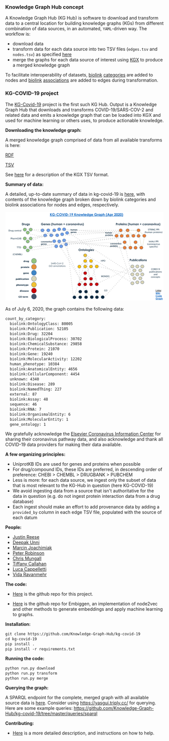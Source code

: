 ### Knowledge Graph Hub concept

A Knowledge Graph Hub (KG Hub) is software to download and transform data to a central location for building knowledge graphs (KGs) from different combination of data sources, in an automated, `YAML`-driven way. The workflow is:
- download data
- transform data for each data source into two TSV files (`edges.tsv` and `nodes.tsv`) as specified [here](https://github.com/NCATS-Tangerine/kgx/blob/master/data-preparation.md)
- merge the graphs for each data source of interest using [KGX](https://github.com/NCATS-Tangerine/kgx/) to produce a merged knowledge graph

To facilitate interoperability of datasets, [biolink](https://biolink.github.io/biolink-model/) [categories](https://biolink.github.io/biolink-model/docs/category.html) are added to nodes and [biolink](https://biolink.github.io/biolink-model/) [associations](https://biolink.github.io/biolink-model/docs/Association) are added to edges during transformation. 

### KG-COVID-19 project

The [KG-Covid-19](https://github.com/Knowledge-Graph-Hub/kg-covid-19/) project is the first such KG Hub. Output is a Knowledge Graph Hub that downloads and transforms COVID-19/SARS-COV-2 and related data and emits a knowledge graph that can be loaded into KGX and used for machine learning or others uses, to produce actionable knowledge. 

**Downloading the knowledge graph:**

A merged knowledge graph comprised of data from all available transforms is here:

[RDF](http://kg-hub.berkeleybop.io/kg-covid-19.nt.gz)

[TSV](http://kg-hub.berkeleybop.io/kg-covid-19.tar.gz)

See [here](https://github.com/NCATS-Tangerine/kgx/blob/master/data-preparation.md) for a description of the KGX TSV format.

**Summary of data:**

A detailed, up-to-date summary of data in kg-covid-19 is [here](http://kg-hub.berkeleybop.io/merged_graph_stats.yaml), with contents of the knowledge graph broken down by biolink categories and biolink associations for nodes and edges, respectively.

![A schematic summary of data ingested (as of Apr 2020) is here:](/summary.png)

As of July 6, 2020, the graph contains the following data:

    count_by_category:
      biolink:OntologyClass: 80005
      biolink:Publication: 52105
      biolink:Drug: 32204
      biolink:BiologicalProcess: 30702
      biolink:ChemicalSubstance: 29858
      biolink:Protein: 21070
      biolink:Gene: 19240
      biolink:MolecularActivity: 12202
      human_phenotype: 10384
      biolink:AnatomicalEntity: 4656
      biolink:CellularComponent: 4454
      unknown: 4340
      biolink:Disease: 289
      biolink:NamedThing: 227
      external: 87
      biolink:Assay: 48
      sequence: 46
      biolink:RNA: 7
      biolink:OrganismalEntity: 6
      biolink:MolecularEntity: 1
      gene_ontology: 1

We gratefully acknowledge the [Elsevier Coronavirus Information Center](https://www.elsevier.com/connect/coronavirus-information-center) for sharing their coronavirus pathway data, and also acknowledge and thank all COVID-19 data providers for making their data available. 

**A few organizing principles:**
- UniprotKB IDs are used for genes and proteins when possible
- For drug/compound IDs, these IDs are preferred, in descending order of preference: CHEBI > CHEMBL > DRUGBANK > PUBCHEM
- Less is more: for each data source, we ingest only the subset of data that is most relevant to the KG-Hub in question (here KG-COVID-19)
- We avoid ingesting data from a source that isn't authoritative for the data in question (e.g. do not ingest protein interaction data from a drug database)
- Each ingest should make an effort to add provenance data by adding a `provided_by` column in each edge TSV file, populated with the source of each datum

**People:**
* [Justin Reese](https://github.com/justaddcoffee)
* [Deepak Unni](https://github.com/deepakunni3)
* [Marcin Joachimiak](https://github.com/realmarcin)
* [Peter Robinson](https://github.com/pnrobinson)
* [Chris Mungall](https://github.com/cmungall)
* [Tiffany Callahan](https://github.com/callahantiff)
* [Luca Cappelletti](https://github.com/LucaCappelletti94)
* [Vida Ravanmehr](https://github.com/vidarmehr)

**The code:**
- [Here](https://github.com/Knowledge-Graph-Hub/kg-covid-19) is the github repo for this project.

- [Here](https://github.com/monarch-initiative/embiggen) is the github repo for Embiggen, an implementation of node2vec and other methods to generate embeddings and apply machine learning to graphs.

**Installation:**

    git clone https://github.com/Knowledge-Graph-Hub/kg-covid-19
    cd kg-covid-19
    pip install .
    pip install -r requirements.txt

**Running the code:**

    python run.py download
    python run.py transform
    python run.py merge

**Querying the graph:**

A SPARQL endpoint for the complete, merged graph with all available source data is [here](http://kg-hub-rdf.berkeleybop.io/blazegraph/#query). Consider using https://yasgui.triply.cc/ for querying. Here are
some example queries: 
https://github.com/Knowledge-Graph-Hub/kg-covid-19/tree/master/queries/sparql


**Contributing:**
- [Here](https://github.com/Knowledge-Graph-Hub/kg-covid-19/wiki/How-to-help) is a more detailed description, and instructions on how to help.


<style scoped>
  .vmark {
    margin: 2em 5em 2em 5em;
    text-align: left;
  }
</style>
